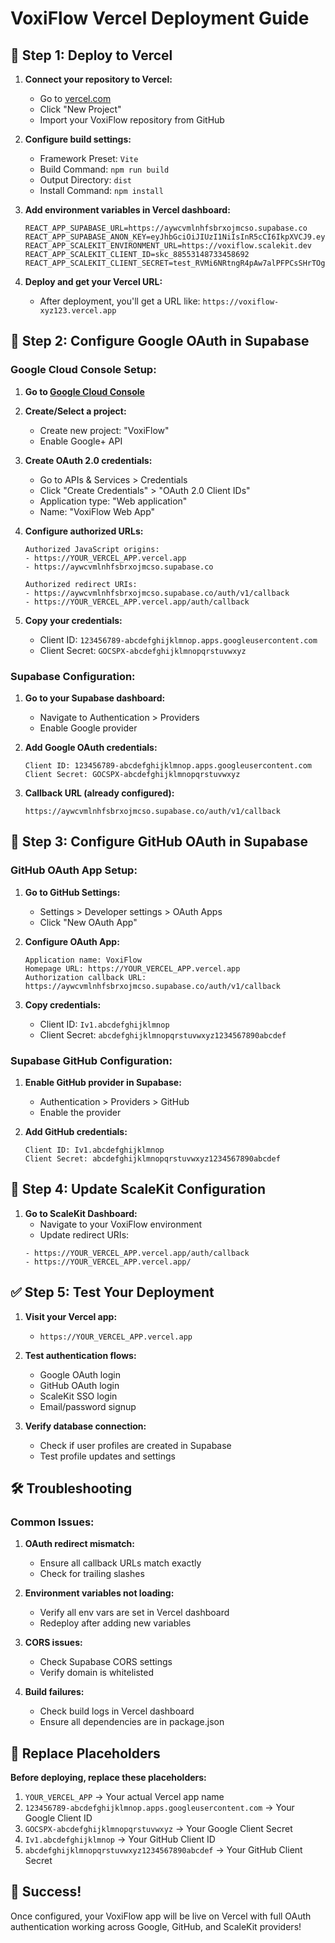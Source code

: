 # VoxiFlow Vercel Deployment Guide

## 🚀 Step 1: Deploy to Vercel

1. **Connect your repository to Vercel:**
   - Go to [vercel.com](https://vercel.com)
   - Click "New Project"
   - Import your VoxiFlow repository from GitHub

2. **Configure build settings:**
   - Framework Preset: `Vite`
   - Build Command: `npm run build`
   - Output Directory: `dist`
   - Install Command: `npm install`

3. **Add environment variables in Vercel dashboard:**
   ```
   REACT_APP_SUPABASE_URL=https://aywcvmlnhfsbrxojmcso.supabase.co
   REACT_APP_SUPABASE_ANON_KEY=eyJhbGciOiJIUzI1NiIsInR5cCI6IkpXVCJ9.eyJpc3MiOiJzdXBhYmFzZSIsInJlZiI6ImF5d2N2bWxuaGZzYnJ4b2ptY3NvIiwicm9sZSI6ImFub24iLCJpYXQiOjE3NTY4ODU3MTIsImV4cCI6MjA3MjQ2MTcxMn0.DAEngKjljHQ8ptbmpdrxbKoeWA126FReaPCwwQeeuDI
   REACT_APP_SCALEKIT_ENVIRONMENT_URL=https://voxiflow.scalekit.dev
   REACT_APP_SCALEKIT_CLIENT_ID=skc_88553148733458692
   REACT_APP_SCALEKIT_CLIENT_SECRET=test_RVMi6NRtngR4pAw7alPFPCsSHrTOgjRStbr4naBQvn8bPXWmVB7wwDnw8AOt07zH
   ```

4. **Deploy and get your Vercel URL:**
   - After deployment, you'll get a URL like: `https://voxiflow-xyz123.vercel.app`

## 🔐 Step 2: Configure Google OAuth in Supabase

### Google Cloud Console Setup:

1. **Go to [Google Cloud Console](https://console.cloud.google.com/)**

2. **Create/Select a project:**
   - Create new project: "VoxiFlow"
   - Enable Google+ API

3. **Create OAuth 2.0 credentials:**
   - Go to APIs & Services > Credentials
   - Click "Create Credentials" > "OAuth 2.0 Client IDs"
   - Application type: "Web application"
   - Name: "VoxiFlow Web App"

4. **Configure authorized URLs:**
   ```
   Authorized JavaScript origins:
   - https://YOUR_VERCEL_APP.vercel.app
   - https://aywcvmlnhfsbrxojmcso.supabase.co
   
   Authorized redirect URIs:
   - https://aywcvmlnhfsbrxojmcso.supabase.co/auth/v1/callback
   - https://YOUR_VERCEL_APP.vercel.app/auth/callback
   ```

5. **Copy your credentials:**
   - Client ID: `123456789-abcdefghijklmnop.apps.googleusercontent.com`
   - Client Secret: `GOCSPX-abcdefghijklmnopqrstuvwxyz`

### Supabase Configuration:

1. **Go to your Supabase dashboard:**
   - Navigate to Authentication > Providers
   - Enable Google provider

2. **Add Google OAuth credentials:**
   ```
   Client ID: 123456789-abcdefghijklmnop.apps.googleusercontent.com
   Client Secret: GOCSPX-abcdefghijklmnopqrstuvwxyz
   ```

3. **Callback URL (already configured):**
   ```
   https://aywcvmlnhfsbrxojmcso.supabase.co/auth/v1/callback
   ```

## 🔐 Step 3: Configure GitHub OAuth in Supabase

### GitHub OAuth App Setup:

1. **Go to GitHub Settings:**
   - Settings > Developer settings > OAuth Apps
   - Click "New OAuth App"

2. **Configure OAuth App:**
   ```
   Application name: VoxiFlow
   Homepage URL: https://YOUR_VERCEL_APP.vercel.app
   Authorization callback URL: https://aywcvmlnhfsbrxojmcso.supabase.co/auth/v1/callback
   ```

3. **Copy credentials:**
   - Client ID: `Iv1.abcdefghijklmnop`
   - Client Secret: `abcdefghijklmnopqrstuvwxyz1234567890abcdef`

### Supabase GitHub Configuration:

1. **Enable GitHub provider in Supabase:**
   - Authentication > Providers > GitHub
   - Enable the provider

2. **Add GitHub credentials:**
   ```
   Client ID: Iv1.abcdefghijklmnop
   Client Secret: abcdefghijklmnopqrstuvwxyz1234567890abcdef
   ```

## 🔐 Step 4: Update ScaleKit Configuration

1. **Go to ScaleKit Dashboard:**
   - Navigate to your VoxiFlow environment
   - Update redirect URIs:
   ```
   - https://YOUR_VERCEL_APP.vercel.app/auth/callback
   - https://YOUR_VERCEL_APP.vercel.app/
   ```

## ✅ Step 5: Test Your Deployment

1. **Visit your Vercel app:**
   - `https://YOUR_VERCEL_APP.vercel.app`

2. **Test authentication flows:**
   - Google OAuth login
   - GitHub OAuth login  
   - ScaleKit SSO login
   - Email/password signup

3. **Verify database connection:**
   - Check if user profiles are created in Supabase
   - Test profile updates and settings

## 🛠️ Troubleshooting

### Common Issues:

1. **OAuth redirect mismatch:**
   - Ensure all callback URLs match exactly
   - Check for trailing slashes

2. **Environment variables not loading:**
   - Verify all env vars are set in Vercel dashboard
   - Redeploy after adding new variables

3. **CORS issues:**
   - Check Supabase CORS settings
   - Verify domain is whitelisted

4. **Build failures:**
   - Check build logs in Vercel dashboard
   - Ensure all dependencies are in package.json

## 📝 Replace Placeholders

**Before deploying, replace these placeholders:**

1. `YOUR_VERCEL_APP` → Your actual Vercel app name
2. `123456789-abcdefghijklmnop.apps.googleusercontent.com` → Your Google Client ID
3. `GOCSPX-abcdefghijklmnopqrstuvwxyz` → Your Google Client Secret
4. `Iv1.abcdefghijklmnop` → Your GitHub Client ID
5. `abcdefghijklmnopqrstuvwxyz1234567890abcdef` → Your GitHub Client Secret

## 🎉 Success!

Once configured, your VoxiFlow app will be live on Vercel with full OAuth authentication working across Google, GitHub, and ScaleKit providers!
